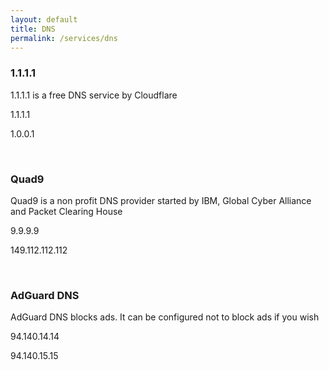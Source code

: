 ```yaml
---
layout: default
title: DNS
permalink: /services/dns
---
```

### 1.1.1.1  
1.1.1.1 is a free DNS service by Cloudflare
<p class="fw-bold bg-primary w-25 m-auto">1.1.1.1</p>
<p class="fw-bold bg-primary w-25 m-auto">1.0.0.1</p>
<br/>

### Quad9  
Quad9 is a non profit DNS provider started by IBM, Global Cyber Alliance and Packet Clearing House  
<p class="fw-bold bg-primary w-25 m-auto">9.9.9.9</p>
<p class="fw-bold bg-primary w-25 m-auto">149.112.112.112</p>
<br/>

### AdGuard DNS  
AdGuard DNS blocks ads. It can be configured not to block ads if you wish  
<p class="fw-bold bg-primary w-25 m-auto">94.140.14.14</p>
<p class="fw-bold bg-primary w-25 m-auto">94.140.15.15</p>